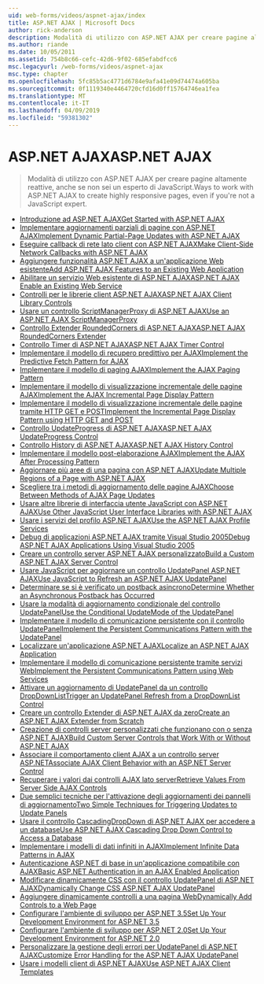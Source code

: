 ```yaml
---
uid: web-forms/videos/aspnet-ajax/index
title: ASP.NET AJAX | Microsoft Docs
author: rick-anderson
description: Modalità di utilizzo con ASP.NET AJAX per creare pagine altamente reattive, anche se non sei un esperto di JavaScript.
ms.author: riande
ms.date: 10/05/2011
ms.assetid: 754b8c66-cefc-42d6-9f02-685efabdfcc6
msc.legacyurl: /web-forms/videos/aspnet-ajax
msc.type: chapter
ms.openlocfilehash: 5fc85b5ac4771d6784e9afa41e09d74474a605ba
ms.sourcegitcommit: 0f1119340e4464720cfd16d0ff15764746ea1fea
ms.translationtype: MT
ms.contentlocale: it-IT
ms.lasthandoff: 04/09/2019
ms.locfileid: "59381302"
---
```

# <a name="aspnet-ajax"></a><span data-ttu-id="7d0c0-103">ASP.NET AJAX</span><span class="sxs-lookup"><span data-stu-id="7d0c0-103">ASP.NET AJAX</span></span>

> <span data-ttu-id="7d0c0-104">Modalità di utilizzo con ASP.NET AJAX per creare pagine altamente reattive, anche se non sei un esperto di JavaScript.</span><span class="sxs-lookup"><span data-stu-id="7d0c0-104">Ways to work with ASP.NET AJAX to create highly responsive pages, even if you're not a JavaScript expert.</span></span>


- [<span data-ttu-id="7d0c0-105">Introduzione ad ASP.NET AJAX</span><span class="sxs-lookup"><span data-stu-id="7d0c0-105">Get Started with ASP.NET AJAX</span></span>](how-do-i-get-started-with-aspnet-ajax.md)
- [<span data-ttu-id="7d0c0-106">Implementare aggiornamenti parziali di pagine con ASP.NET AJAX</span><span class="sxs-lookup"><span data-stu-id="7d0c0-106">Implement Dynamic Partial-Page Updates with ASP.NET AJAX</span></span>](how-do-i-implement-dynamic-partial-page-updates-with-aspnet-ajax.md)
- [<span data-ttu-id="7d0c0-107">Eseguire callback di rete lato client con ASP.NET AJAX</span><span class="sxs-lookup"><span data-stu-id="7d0c0-107">Make Client-Side Network Callbacks with ASP.NET AJAX</span></span>](how-do-i-make-client-side-network-callbacks-with-aspnet-ajax.md)
- [<span data-ttu-id="7d0c0-108">Aggiungere funzionalità ASP.NET AJAX a un'applicazione Web esistente</span><span class="sxs-lookup"><span data-stu-id="7d0c0-108">Add ASP.NET AJAX Features to an Existing Web Application</span></span>](how-do-i-add-aspnet-ajax-features-to-an-existing-web-application.md)
- [<span data-ttu-id="7d0c0-109">Abilitare un servizio Web esistente di ASP.NET AJAX</span><span class="sxs-lookup"><span data-stu-id="7d0c0-109">ASP.NET AJAX Enable an Existing Web Service</span></span>](how-do-i-aspnet-ajax-enable-an-existing-web-service.md)
- [<span data-ttu-id="7d0c0-110">Controlli per le librerie client ASP.NET AJAX</span><span class="sxs-lookup"><span data-stu-id="7d0c0-110">ASP.NET AJAX Client Library Controls</span></span>](how-do-i-use-the-aspnet-ajax-client-library-controls.md)
- [<span data-ttu-id="7d0c0-111">Usare un controllo ScriptManagerProxy di ASP.NET AJAX</span><span class="sxs-lookup"><span data-stu-id="7d0c0-111">Use an ASP.NET AJAX ScriptManagerProxy</span></span>](how-do-i-use-an-aspnet-ajax-scriptmanagerproxy.md)
- [<span data-ttu-id="7d0c0-112">Controllo Extender RoundedCorners di ASP.NET AJAX</span><span class="sxs-lookup"><span data-stu-id="7d0c0-112">ASP.NET AJAX RoundedCorners Extender</span></span>](how-do-i-use-the-aspnet-ajax-roundedcorners-extender.md)
- [<span data-ttu-id="7d0c0-113">Controllo Timer di ASP.NET AJAX</span><span class="sxs-lookup"><span data-stu-id="7d0c0-113">ASP.NET AJAX Timer Control</span></span>](how-do-i-use-the-aspnet-ajax-timer-control.md)
- [<span data-ttu-id="7d0c0-114">Implementare il modello di recupero predittivo per AJAX</span><span class="sxs-lookup"><span data-stu-id="7d0c0-114">Implement the Predictive Fetch Pattern for AJAX</span></span>](how-do-i-implement-the-predictive-fetch-pattern-for-ajax.md)
- [<span data-ttu-id="7d0c0-115">Implementare il modello di paging AJAX</span><span class="sxs-lookup"><span data-stu-id="7d0c0-115">Implement the AJAX Paging Pattern</span></span>](how-do-i-implement-the-ajax-paging-pattern.md)
- [<span data-ttu-id="7d0c0-116">Implementare il modello di visualizzazione incrementale delle pagine AJAX</span><span class="sxs-lookup"><span data-stu-id="7d0c0-116">Implement the AJAX Incremental Page Display Pattern</span></span>](how-do-i-implement-the-ajax-incremental-page-display-pattern.md)
- [<span data-ttu-id="7d0c0-117">Implementare il modello di visualizzazione incrementale delle pagine tramite HTTP GET e POST</span><span class="sxs-lookup"><span data-stu-id="7d0c0-117">Implement the Incremental Page Display Pattern using HTTP GET and POST</span></span>](how-do-i-implement-the-incremental-page-display-pattern-using-http-get-and-post.md)
- [<span data-ttu-id="7d0c0-118">Controllo UpdateProgress di ASP.NET AJAX</span><span class="sxs-lookup"><span data-stu-id="7d0c0-118">ASP.NET AJAX UpdateProgress Control</span></span>](how-do-i-use-the-aspnet-ajax-updateprogress-control.md)
- [<span data-ttu-id="7d0c0-119">Controllo History di ASP.NET AJAX</span><span class="sxs-lookup"><span data-stu-id="7d0c0-119">ASP.NET AJAX History Control</span></span>](how-do-i-use-the-aspnet-ajax-history-control.md)
- [<span data-ttu-id="7d0c0-120">Implementare il modello post-elaborazione AJAX</span><span class="sxs-lookup"><span data-stu-id="7d0c0-120">Implement the AJAX After Processing Pattern</span></span>](how-do-i-implement-the-ajax-after-processing-pattern.md)
- [<span data-ttu-id="7d0c0-121">Aggiornare più aree di una pagina con ASP.NET AJAX</span><span class="sxs-lookup"><span data-stu-id="7d0c0-121">Update Multiple Regions of a Page with ASP.NET AJAX</span></span>](how-do-i-update-multiple-regions-of-a-page-with-aspnet-ajax.md)
- [<span data-ttu-id="7d0c0-122">Scegliere tra i metodi di aggiornamento delle pagine AJAX</span><span class="sxs-lookup"><span data-stu-id="7d0c0-122">Choose Between Methods of AJAX Page Updates</span></span>](how-do-i-choose-between-methods-of-ajax-page-updates.md)
- [<span data-ttu-id="7d0c0-123">Usare altre librerie di interfaccia utente JavaScript con ASP.NET AJAX</span><span class="sxs-lookup"><span data-stu-id="7d0c0-123">Use Other JavaScript User Interface Libraries with ASP.NET AJAX</span></span>](how-do-i-use-other-javascript-user-interface-libraries-with-aspnet-ajax.md)
- [<span data-ttu-id="7d0c0-124">Usare i servizi del profilo ASP.NET AJAX</span><span class="sxs-lookup"><span data-stu-id="7d0c0-124">Use the ASP.NET AJAX Profile Services</span></span>](how-do-i-use-the-aspnet-ajax-profile-services.md)
- [<span data-ttu-id="7d0c0-125">Debug di applicazioni ASP.NET AJAX tramite Visual Studio 2005</span><span class="sxs-lookup"><span data-stu-id="7d0c0-125">Debug ASP.NET AJAX Applications Using Visual Studio 2005</span></span>](how-do-i-debug-aspnet-ajax-applications-using-visual-studio-2005.md)
- [<span data-ttu-id="7d0c0-126">Creare un controllo server ASP.NET AJAX personalizzato</span><span class="sxs-lookup"><span data-stu-id="7d0c0-126">Build a Custom ASP.NET AJAX Server Control</span></span>](how-do-i-build-a-custom-aspnet-ajax-server-control.md)
- [<span data-ttu-id="7d0c0-127">Usare JavaScript per aggiornare un controllo UpdatePanel ASP.NET AJAX</span><span class="sxs-lookup"><span data-stu-id="7d0c0-127">Use JavaScript to Refresh an ASP.NET AJAX UpdatePanel</span></span>](how-do-i-use-javascript-to-refresh-an-aspnet-ajax-updatepanel.md)
- [<span data-ttu-id="7d0c0-128">Determinare se si è verificato un postback asincrono</span><span class="sxs-lookup"><span data-stu-id="7d0c0-128">Determine Whether an Asynchronous Postback has Occurred</span></span>](how-do-i-determine-whether-an-asynchronous-postback-has-occurred.md)
- [<span data-ttu-id="7d0c0-129">Usare la modalità di aggiornamento condizionale del controllo UpdatePanel</span><span class="sxs-lookup"><span data-stu-id="7d0c0-129">Use the Conditional UpdateMode of the UpdatePanel</span></span>](how-do-i-use-the-conditional-updatemode-of-the-updatepanel.md)
- [<span data-ttu-id="7d0c0-130">Implementare il modello di comunicazione persistente con il controllo UpdatePanel</span><span class="sxs-lookup"><span data-stu-id="7d0c0-130">Implement the Persistent Communications Pattern with the UpdatePanel</span></span>](how-do-i-implement-the-persistent-communications-pattern-with-the-updatepanel.md)
- [<span data-ttu-id="7d0c0-131">Localizzare un'applicazione ASP.NET AJAX</span><span class="sxs-lookup"><span data-stu-id="7d0c0-131">Localize an ASP.NET AJAX Application</span></span>](how-do-i-localize-an-aspnet-ajax-application.md)
- [<span data-ttu-id="7d0c0-132">Implementare il modello di comunicazione persistente tramite servizi Web</span><span class="sxs-lookup"><span data-stu-id="7d0c0-132">Implement the Persistent Communications Pattern using Web Services</span></span>](how-do-i-implement-the-persistent-communications-pattern-using-web-services.md)
- [<span data-ttu-id="7d0c0-133">Attivare un aggiornamento di UpdatePanel da un controllo DropDownList</span><span class="sxs-lookup"><span data-stu-id="7d0c0-133">Trigger an UpdatePanel Refresh from a DropDownList Control</span></span>](how-do-i-trigger-an-updatepanel-refresh-from-a-dropdownlist-control.md)
- [<span data-ttu-id="7d0c0-134">Creare un controllo Extender di ASP.NET AJAX da zero</span><span class="sxs-lookup"><span data-stu-id="7d0c0-134">Create an ASP.NET AJAX Extender from Scratch</span></span>](how-do-i-create-an-aspnet-ajax-extender-from-scratch.md)
- [<span data-ttu-id="7d0c0-135">Creazione di controlli server personalizzati che funzionano con o senza ASP.NET AJAX</span><span class="sxs-lookup"><span data-stu-id="7d0c0-135">Build Custom Server Controls that Work With or Without ASP.NET AJAX</span></span>](how-do-i-build-custom-server-controls-that-work-with-or-without-aspnet-ajax.md)
- [<span data-ttu-id="7d0c0-136">Associare il comportamento client AJAX a un controllo server ASP.NET</span><span class="sxs-lookup"><span data-stu-id="7d0c0-136">Associate AJAX Client Behavior with an ASP.NET Server Control</span></span>](how-do-i-associate-ajax-client-behavior-with-an-aspnet-server-control.md)
- [<span data-ttu-id="7d0c0-137">Recuperare i valori dai controlli AJAX lato server</span><span class="sxs-lookup"><span data-stu-id="7d0c0-137">Retrieve Values From Server Side AJAX Controls</span></span>](how-do-i-retrieve-values-from-server-side-ajax-controls.md)
- [<span data-ttu-id="7d0c0-138">Due semplici tecniche per l'attivazione degli aggiornamenti dei pannelli di aggiornamento</span><span class="sxs-lookup"><span data-stu-id="7d0c0-138">Two Simple Techniques for Triggering Updates to Update Panels</span></span>](two-simple-techniques-for-triggering-updates-to-update-panels.md)
- [<span data-ttu-id="7d0c0-139">Usare il controllo CascadingDropDown di ASP.NET AJAX per accedere a un database</span><span class="sxs-lookup"><span data-stu-id="7d0c0-139">Use ASP.NET AJAX Cascading Drop Down Control to Access a Database</span></span>](use-aspnet-ajax-cascading-drop-down-control-to-access-a-database.md)
- [<span data-ttu-id="7d0c0-140">Implementare i modelli di dati infiniti in AJAX</span><span class="sxs-lookup"><span data-stu-id="7d0c0-140">Implement Infinite Data Patterns in AJAX</span></span>](implement-infinite-data-patterns-in-ajax.md)
- [<span data-ttu-id="7d0c0-141">Autenticazione ASP.NET di base in un'applicazione compatibile con AJAX</span><span class="sxs-lookup"><span data-stu-id="7d0c0-141">Basic ASP.NET Authentication in an AJAX Enabled Application</span></span>](basic-aspnet-authentication-in-an-ajax-enabled-application.md)
- [<span data-ttu-id="7d0c0-142">Modificare dinamicamente CSS con il controllo UpdatePanel di ASP.NET AJAX</span><span class="sxs-lookup"><span data-stu-id="7d0c0-142">Dynamically Change CSS ASP.NET AJAX UpdatePanel</span></span>](how-to-dynamically-change-css-using-the-aspnet-ajax-updatepanel.md)
- [<span data-ttu-id="7d0c0-143">Aggiungere dinamicamente controlli a una pagina Web</span><span class="sxs-lookup"><span data-stu-id="7d0c0-143">Dynamically Add Controls to a Web Page</span></span>](how-to-dynamically-add-controls-to-a-web-page.md)
- [<span data-ttu-id="7d0c0-144">Configurare l'ambiente di sviluppo per ASP.NET 3.5</span><span class="sxs-lookup"><span data-stu-id="7d0c0-144">Set Up Your Development Environment for ASP.NET 3.5</span></span>](set-up-your-development-environment-for-aspnet-35.md)
- [<span data-ttu-id="7d0c0-145">Configurare l'ambiente di sviluppo per ASP.NET 2.0</span><span class="sxs-lookup"><span data-stu-id="7d0c0-145">Set Up Your Development Environment for ASP.NET 2.0</span></span>](set-up-your-development-environment-for-aspnet-20.md)
- [<span data-ttu-id="7d0c0-146">Personalizzare la gestione degli errori per UpdatePanel di ASP.NET AJAX</span><span class="sxs-lookup"><span data-stu-id="7d0c0-146">Customize Error Handling for the ASP.NET AJAX UpdatePanel</span></span>](how-do-i-customize-error-handling-for-the-aspnet-ajax-updatepanel.md)
- [<span data-ttu-id="7d0c0-147">Usare i modelli client di ASP.NET AJAX</span><span class="sxs-lookup"><span data-stu-id="7d0c0-147">Use ASP.NET AJAX Client Templates</span></span>](how-do-i-use-aspnet-ajax-client-templates.md)
